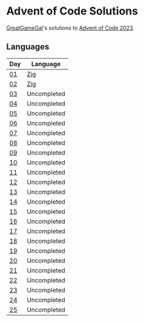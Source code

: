 # Advent of Code Solutions
[GreatGameGal](https://www.twitch.tv/greatgamegal)'s solutions to [Advent of Code 2023](https://adventofcode.com/2023).

## Languages
| Day | Language    |
|-----|-------------|
| [01](https://adventofcode.com/day/1)  | [Zig](https://ziglang.org/)         |
| [02](https://adventofcode.com/day/2)  | [Zig](https://ziglang.org/)         |
| [03](https://adventofcode.com/day/3)  | Uncompleted |
| [04](https://adventofcode.com/day/4)  | Uncompleted |
| [05](https://adventofcode.com/day/5)  | Uncompleted |
| [06](https://adventofcode.com/day/6)  | Uncompleted |
| [07](https://adventofcode.com/day/7)  | Uncompleted |
| [08](https://adventofcode.com/day/8)  | Uncompleted |
| [09](https://adventofcode.com/day/9)  | Uncompleted |
| [10](https://adventofcode.com/day/10) | Uncompleted |
| [11](https://adventofcode.com/day/11)  | Uncompleted |
| [12](https://adventofcode.com/day/12)  | Uncompleted |
| [13](https://adventofcode.com/day/13)  | Uncompleted |
| [14](https://adventofcode.com/day/14)  | Uncompleted |
| [15](https://adventofcode.com/day/15)  | Uncompleted |
| [16](https://adventofcode.com/day/16)  | Uncompleted |
| [17](https://adventofcode.com/day/17)  | Uncompleted |
| [18](https://adventofcode.com/day/18)  | Uncompleted |
| [19](https://adventofcode.com/day/19)  | Uncompleted |
| [20](https://adventofcode.com/day/20)  | Uncompleted |
| [21](https://adventofcode.com/day/21)  | Uncompleted |
| [22](https://adventofcode.com/day/22)  | Uncompleted |
| [23](https://adventofcode.com/day/23)  | Uncompleted |
| [24](https://adventofcode.com/day/24)  | Uncompleted |
| [25](https://adventofcode.com/day/25)  | Uncompleted |
